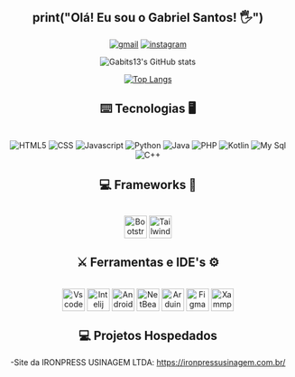 <div align="center">
  
## print("Olá! Eu sou o Gabriel Santos! 🖐️")
[![gmail](https://img.shields.io/badge/Gmail-D14836?style=for-the-badge&logo=gmail&logoColor=white)](mailto:gabriel.ps.gs.74@gmail.com?)
[![instagram](https://img.shields.io/badge/Instagram-E4405F?style=for-the-badge&logo=instagram&logoColor=white)](https://www.instagram.com/bielsantos.ps?igsh=N3dydjkyaDJnczRq)

![Gabits13's GitHub stats](https://github-readme-stats.vercel.app/api?username=gabits13&show_icons=true&theme=dracula)

[![Top Langs](https://github-readme-stats.vercel.app/api/top-langs/?username=gabits13&layout=donut&theme=dracula)](https://github.com/gabits13/github-readme-stats)

## ⌨️ Tecnologias 🖥️
<div style="display: inline_block"><br/>
  <img align ="center" alt="HTML5" src="https://img.shields.io/badge/HTML5-E34F26?style=for-the-badge&logo=html5&logoColor=white" />
  <img align ="center" alt="CSS" src="https://img.shields.io/badge/CSS3-1572B6?style=for-the-badge&logo=css3&logoColor=white" />
  <img align ="center" alt="Javascript" src="https://img.shields.io/badge/JavaScript-323330?style=for-the-badge&logo=javascript&logoColor=F7DF1E" />
  <img align ="center" alt="Python" src="https://img.shields.io/badge/Python-14354C?style=for-the-badge&logo=python&logoColor=white" />
  <img align ="center" alt="Java" src="https://img.shields.io/badge/Java-ED8B00?style=for-the-badge&logo=openjdk&logoColor=white" />
  <img align ="center" alt="PHP" src="https://img.shields.io/badge/PHP-777BB4?style=for-the-badge&logo=php&logoColor=white" />
  <img align ="center" alt="Kotlin" src="https://img.shields.io/badge/Kotlin-0095D5?&style=for-the-badge&logo=kotlin&logoColor=white" />
  <img align ="center" alt="My Sql" src="https://img.shields.io/badge/MySQL-00000F?style=for-the-badge&logo=mysql&logoColor=white" />
  <img align ="center" alt="C++" src="https://img.shields.io/badge/C%2B%2B-00599C?style=for-the-badge&logo=c%2B%2B&logoColor=white" />    
</div>

## 💻 Frameworks 💾
<div style="display: inline_block"><br/>
  <img align ="center" alt="Bootstrap" style="width: 40px;" src="https://www.svgrepo.com/show/353498/bootstrap.svg" />
  <img align ="center" alt="Tailwind" style="width: 40px;" src="https://www.svgrepo.com/show/374118/tailwind.svg" />   
</div>

## ⚔️ Ferramentas e IDE's ⚙️
<div style="display: inline_block"><br/>
  <img align ="center" alt="Vscode" style="width: 40px;" src="https://www.svgrepo.com/show/374171/vscode.svg" />
  <img align ="center" alt="Intelij" style="width: 40px;" src="https://www.svgrepo.com/show/353906/intellij-idea.svg" />   
  <img align ="center" alt="Android Studio" style="width: 40px;" src="https://www.svgrepo.com/show/354792/android.svg" />   
  <img align ="center" alt="NetBeans" style="width: 40px;" src="https://upload.wikimedia.org/wikipedia/commons/thumb/9/98/Apache_NetBeans_Logo.svg/444px-Apache_NetBeans_Logo.svg.png?20180920122700" />   
  <img align ="center" alt="Arduino" style="width: 40px;" src="https://www.svgrepo.com/show/353423/arduino.svg" />  
  <img align ="center" alt="Figma" style="width: 40px;" src="https://www.svgrepo.com/show/452202/figma.svg" />   
  <img align ="center" alt="Xammp" style="width: 40px;" src="https://www.svgrepo.com/show/354575/xampp.svg" /> 
</div>

## 💻 Projetos Hospedados 
  
-Site da IRONPRESS USINAGEM LTDA: https://ironpressusinagem.com.br/



</div>
<!--

Here are some ideas to get you started:

- 🔭 I’m currently working on ...
- 🌱 I’m currently learning ...
- 👯 I’m looking to collaborate on ...
- 🤔 I’m looking for help with ...
- 💬 Ask me about ...
- 📫 How to reach me: ...
- 😄 Pronouns: ...
- ⚡ Fun fact: ...
-->

